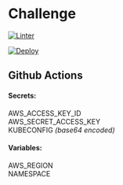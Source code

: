 # Challenge

[![Linter](https://github.com/rldourado/challenge/actions/workflows/linter.yml/badge.svg)](https://github.com/rldourado/challenge)

[![Deploy](https://github.com/rldourado/challenge/actions/workflows/deploy.yml/badge.svg)](https://github.com/rldourado/challenge)

## Github Actions
#### Secrets:

AWS_ACCESS_KEY_ID <br />
AWS_SECRET_ACCESS_KEY <br />
KUBECONFIG <i>(base64 encoded)</i> <br />

#### Variables:

AWS_REGION <br />
NAMESPACE <br />
